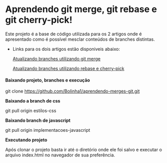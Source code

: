 # Aprendendo git merge, git rebase e git cherry-pick!

Este projeto é a base de código utilizada para os 2 artigos onde é apresentado
como é possível mesclar conteúdos de branches distintas. 

* Links para os dois artigos estão disponiveis abaixo:

   [Atualizando branches utilizando git merge](https://medium.com/@eduardo.borsato.oli/atualizando-branches-git-utilizando-git-merge-a0ef4ed8560d)

   [Atualizando branches utilizando rebase e cherry-pick](https://medium.com/@eduardo.borsato.oli/atualizando-branches-utilizando-rebase-e-cherry-pick-a7861a96ad4b)

#### Baixando projeto, branches e execução

 git clone https://github.com/Bolinha1/aprendendo-merges-git.git

	
 **Baixando a branch de css**

 


 git pull origin estilos-css

	
 **Baixando branch de javascript**

 

 git pull origin implementacoes-javascript

**Executando projeto**

  Após clonar o projeto basta ir até o diretório onde ele foi salvo e executar o arquivo index.html no navegador de sua preferência.